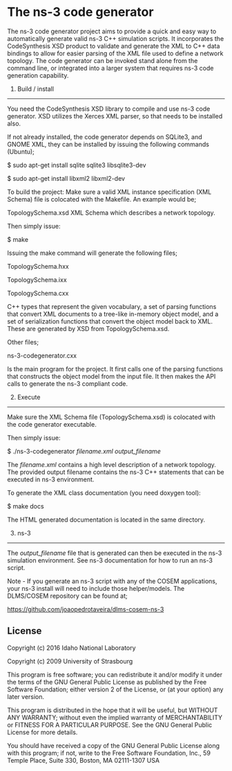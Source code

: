 The ns-3 code generator
===========================

The ns-3 code generator project aims to provide a quick and easy way to automatically generate valid ns-3 C++
simulation scripts. It incorporates the CodeSynthesis XSD product to validate and generate the XML to C++ data
bindings to allow for easier parsing of the XML file used to define a network topology.  The code generator can
be invoked stand alone from the command line, or integrated into a larger system that requires ns-3 code
generation capability.

1) Build / install
------------------

You need the CodeSynthesis XSD library to compile and use ns-3 code generator.  XSD utilizes
the Xerces XML parser, so that needs to be installed also.

If not already installed, the code generator depends on SQLite3, and GNOME XML, they can be installed by issuing the following commands (Ubuntu);

$ sudo apt-get install sqlite sqlite3 libsqlite3-dev

$ sudo apt-get install libxml2 libxml2-dev

To build the project:
Make sure a valid XML instance specification (XML Schema) file is colocated with the Makefile.
An example would be;

TopologySchema.xsd
  XML Schema which describes a network topology.

Then simply issue:

 $ make 

Issuing the make command will generate the following files;

TopologySchema.hxx

TopologySchema.ixx

TopologySchema.cxx

  C++ types that represent the given vocabulary, a set of parsing
  functions that convert XML documents to a tree-like in-memory object
  model, and a set of serialization functions that convert the object
  model back to XML. These are generated by XSD from TopologySchema.xsd.

Other files;

ns-3-codegenerator.cxx

  Is the main program for the project. It first calls one of the parsing functions
  that constructs the object model from the input file. It then makes the API
  calls to generate the ns-3 compliant code.

2) Execute
--------------

Make sure the XML Schema file (TopologySchema.xsd) is colocated with the code
generator executable.

Then simply issue:

 $ ./ns-3-codegenerator *filename.xml* *output_filename*

The *filename.xml* contains a high level description of a network topology.  The
provided output filename contains the ns-3 C++ statements that can be executed in
ns-3 environment.

To generate the XML class documentation (you need doxygen tool):

$ make docs

The HTML generated documentation is located in the same directory.

3) ns-3
--------------

The *output_filename* file that is generated can then be executed in the ns-3 simulation environment.  See ns-3
documentation for how to run an ns-3 script.

Note - If you generate an ns-3 script with any of the COSEM applications, your ns-3 install will need to
include those helper/models.  The DLMS/COSEM repository can be found at;

https://github.com/joaopedrotaveira/dlms-cosem-ns-3

License
------------------

  Copyright (c) 2016 Idaho National Laboratory
  
  Copyright (c) 2009 University of Strasbourg
  
  This program is free software; you can redistribute it and/or
  modify it under the terms of the GNU General Public License
  as published by the Free Software Foundation; either version 2
  of the License, or (at your option) any later version.
 
  This program is distributed in the hope that it will be useful,
  but WITHOUT ANY WARRANTY; without even the implied warranty of
  MERCHANTABILITY or FITNESS FOR A PARTICULAR PURPOSE.  See the
  GNU General Public License for more details.
 
  You should have received a copy of the GNU General Public License
  along with this program; if not, write to the Free Software
  Foundation, Inc., 59 Temple Place, Suite 330, Boston, MA  02111-1307  USA
